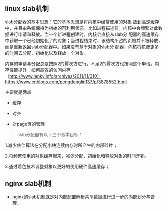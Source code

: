## linux slab机制
slab分配器的基本思想：它的基本思想是将内核中经常使用的对象 放到高速缓存中，并且由系统保持为初始的可利用状态。比如进程描述符，内核中会频繁对此数据进行申请和释放。当一个新进程创建时，内核会直接从slab分 配器的高速缓存中获取一个已经初始化了的对象；当进程结束时，该结构所占的页框并不被释放，而是重新返回slab分配器中。如果没有基于对象的slab分 配器，内核将花费更多的时间去分配、初始化以及释放一个对象。

内存的申请与分配总是按照2的幂次方进行。不足2的幂次方也按照这个申请。内存性能提升：如何高效的访问内存（http://www.lenky.info/archives/2011/11/310）
https://www.cnblogs.com/pengdonglin137/p/3878552.html

主要就是两点
- 缓存
- 对齐

- 对page页的管理
>slab分配器有以下三个基本目标：

1.减少伙伴算法在分配小块连续内存时所产生的内部碎片；

2.将频繁使用的对象缓存起来，减少分配、初始化和释放对象的时间开销。

3.通过着色技术调整对象以更好的使用硬件高速缓存；

## nginx slab机制
- nginx的slab机制就是对内部配置解析共享数据进行进一步的内部划分与管理。
